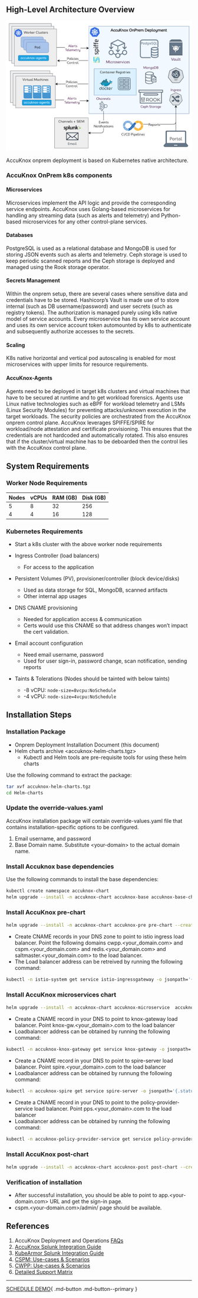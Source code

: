 ## **High-Level Architecture Overview**

![](images/on-prem-deploy.png)

AccuKnox onprem deployment is based on Kubernetes native architecture.

### AccuKnox OnPrem k8s components

#### Microservices

Microservices implement the API logic and provide the corresponding service endpoints. AccuKnox uses Golang-based microservices for handling any streaming data (such as alerts and telemetry) and Python-based microservices for any other control-plane services.

#### Databases

PostgreSQL is used as a relational database and MongoDB is used for storing JSON events such as alerts and telemetry. Ceph storage is used to keep periodic scanned reports and the Ceph storage is deployed and managed using the Rook storage operator.

#### Secrets Management

Within the onprem setup, there are several cases where sensitive data and credentials have to be stored. Hashicorp’s Vault is made use of to store internal (such as DB username/password) and user secrets (such as registry tokens). The authorization is managed purely using k8s native model of service accounts. Every microservice has its own service account and uses its own service account token automounted by k8s to authenticate and subsequently authorize accesses to the secrets.

#### Scaling

K8s native horizontal and vertical pod autoscaling is enabled for most microservices with upper limits for resource requirements.

#### AccuKnox-Agents

Agents need to be deployed in target k8s clusters and virtual machines that have to be secured at runtime and to get workload forensics. Agents use Linux native technologies such as eBPF for workload telemetry and LSMs (Linux Security Modules) for preventing attacks/unknown execution in the target workloads. The security policies are orchestrated from the AccuKnox onprem control plane. AccuKnox leverages SPIFFE/SPIRE for workload/node attestation and certificate provisioning. This ensures that the credentials are not hardcoded and automatically rotated. This also ensures that if the cluster/virtual machine has to be deboarded then the control lies with the AccuKnox control plane.

## **System Requirements**

### Worker Node Requirements

| Nodes | vCPUs | RAM (GB) | Disk (GB) |
|-------|-------|----------|-----------|
| 5     | 8     | 32       | 256       |
| 4     | 4     | 16       | 128       |

### Kubernetes Requirements

- Start a k8s cluster with the above worker node requirements

- Ingress Controller (load balancers)
    - For access to the application

- Persistent Volumes (PV), provisioner/controller (block device/disks)
    - Used as data storage for SQL, MongoDB, scanned artifacts
    - Other internal app usages

- DNS CNAME provisioning
    - Needed for application access & communication
    - Certs would use this CNAME so that address changes won’t impact the cert validation.

- Email account configuration
    - Need email username, password
    - Used for user sign-in, password change, scan notification, sending reports

- Taints & Tolerations (Nodes should be tainted with below taints)
    - -8 vCPU:  ```node-size=8vcpu:NoSchedule```
    - -4 vCPU:  ```node-size=4vcpu:NoSchedule```

## **Installation Steps**

### Installation Package

- Onprem Deployment Installation Document (this document)
- Helm charts archive <accuknox-helm-charts.tgz\>
    - Kubectl and Helm tools are pre-requisite tools for using these helm charts

Use the following command to extract the package:

```sh
tar xvf accuknox-helm-charts.tgz
cd Helm-charts
```

### Update the override-values.yaml

AccuKnox installation package will contain override-values.yaml file that contains installation-specific options to be configured.

1. Email username, and password 
2. Base Domain name. Substitute <your-domain\> to the actual domain name.

### Install Accuknox base dependencies

Use the following commands to install the base dependencies:

```sh
kubectl create namespace accuknox-chart
helm upgrade --install -n accuknox-chart accuknox-base accuknox-base-chart  --create-namespace -f override-values.yaml
```

### Install AccuKnox pre-chart

```sh
helm upgrade --install -n accuknox-chart accuknox-pre pre-chart --create-namespace -f override-values.yaml
```

- Create CNAME records in your DNS zone to point to istio ingress load balancer. Point the following domains cwpp.<your_domain.com\> and cspm.<your_domain.com\> and redis.<your_domain.com\> and saltmaster.<your_domain.com\> to the load balancer. 
- The Load balancer address can be retreived by running the following command:

```sh
kubectl -n istio-system get service istio-ingressgateway -o jsonpath='{.status.loadBalancer.ingress[0].hostname}'
```

### Install AccuKnox microservices chart

```sh
helm upgrade --install -n accuknox-chart accuknox-microservice  accuknox-microservice-chart --create-namespace -f override-values.yaml  --set email.user=<USER> --set email.password=<PASSWORD>
```

- Create a CNAME record in your DNS to point to knox-gateway load balancer. Point knox-gw.<your_domain\>.com to the load balancer 
- Loadbalancer address can be obtained by running the following command:

```sh
kubectl -n accuknox-knox-gateway get service knox-gateway -o jsonpath='{.status.loadBalancer.ingress[0].hostname}'
```

- Create a CNAME record in your DNS to point to spire-server load balancer. Point spire.<your_domain\>.com to the load balancer 
- Loadbalancer address can be obtained by runnung the following command:

```sh
kubectl -n accuknox-spire get service spire-server -o jsonpath='{.status.loadBalancer.ingress[0].hostname}'
```

- Create a CNAME record in your DNS to point to the policy-provider-service load balancer. Point pps.<your_domain\>.com to the load balancer 
- Loadbalancer address can be obtained by running the following command:

```sh
kubectl -n accuknox-policy-provider-service get service policy-provider-service -o jsonpath='{.status.loadBalancer.ingress[0].hostname}'
```

### Install AccuKnox post-chart

```sh
helm upgrade --install -n accuknox-chart accuknox-post post-chart --create-namespace -f override-values.yaml
```

### Verification of installation

- After successful installation, you should be able to point to app.<your-domain.com\> URL and get the sign-in page.
- cspm.<your-domain.com\>/admin/ page should be available.

## References

1. AccuKnox Deployment and Operations [FAQs](https://help.accuknox.com/faqs/troubleshooting-and-faqs/)
2. [AccuKnox Splunk Integration Guide](https://help.accuknox.com/integrations/splunk/)
3. [KubeArmor Splunk Integration Guide](https://help.accuknox.com/integrations/splunk_feeder_kubearmor/)
4. [CSPM: Use-cases & Scenarios](https://help.accuknox.com/use-cases/vulnerability/)
5. [CWPP: Use-cases & Scenarios](https://help.accuknox.com/use-cases/app-behavior/)
6. [Detailed Support Matrix](https://help.accuknox.com/getting-started/kubearmor-support-matrix/)


- - - 
[SCHEDULE DEMO](https://www.accuknox.com/contact-us){ .md-button .md-button--primary }